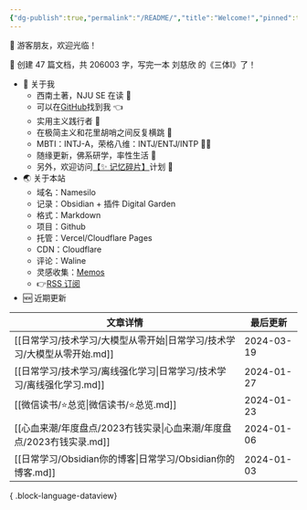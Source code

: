 ```yaml
---
{"dg-publish":true,"permalink":"/README/","title":"Welcome!","pinned":true,"tags":["home","gardenEntry","gardenEntry","gardenEntry","gardenEntry","gardenEntry","gardenEntry","gardenEntry"],"noteIcon":"1","created":"2023-07-14T17:22:00.770+08:00","updated":"2024-03-11T19:52:14.486+08:00"}
---
```


👋 游客朋友，欢迎光临！

<p><span>👏 创建 47 篇文档，共 206003 字，写完一本 刘慈欣 的《三体Ⅰ》了！</span></p>

- 🤔 关于我
  - 西南土著，NJU SE 在读 📖
  - 可以在[GitHub](https://github.com/XR-Y)找到我 👈
  - 实用主义践行者 🙌
  - 在极简主义和花里胡哨之间反复横跳 🤹
  - MBTI：INTJ-A，荣格八维：INTJ/ENTJ/INTP 🙋‍♂️
  - 随缘更新，佛系研学，率性生活 🎉
  - 另外，欢迎访问[【✨ 记忆碎片】](https://memos.xryu.top)计划 👀
- 🌏 关于本站
  - 域名：Namesilo
  - 记录：Obsidian + 插件 Digital Garden
  - 格式：Markdown
  - 项目：Github
  - 托管：Vercel/Cloudflare Pages
  - CDN：Cloudflare
  - 评论：Waline
  - 灵感收集：[Memos](https://usememos.com/)
  - 👉[RSS 订阅](https://xryu.top/feed.xml)
- 🆕 近期更新

| 文章详情                                             | 最后更新       |
| ------------------------------------------------ | ---------- |
| [[日常学习/技术学习/大模型从零开始\|日常学习/技术学习/大模型从零开始.md]]   | 2024-03-19 |
| [[日常学习/技术学习/离线强化学习\|日常学习/技术学习/离线强化学习.md]]     | 2024-01-27 |
| [[微信读书/⭐总览\|微信读书/⭐总览.md]]                     | 2024-01-23 |
| [[心血来潮/年度盘点/2023冇钱实录\|心血来潮/年度盘点/2023冇钱实录.md]] | 2024-01-06 |
| [[日常学习/Obsidian你的博客\|日常学习/Obsidian你的博客.md]]   | 2024-01-03 |

{ .block-language-dataview}
